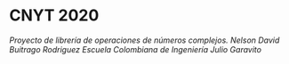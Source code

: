 # CNYT 2020
_Proyecto de librería de operaciones de números complejos._
_Nelson David Buitrago Rodriguez_
_Escuela Colombiana de Ingeniería Julio Garavito_
